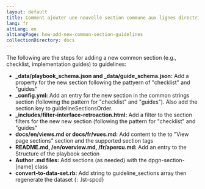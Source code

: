 ```yaml
---
layout: default
title: Comment ajouter une nouvelle section commune aux lignes directrices
lang: fr
altLang: en
altLangPage: how-add-new-common-section-guidelines
collectionDirectory: docs
---
```

The following are the steps for adding a new common section (e.g., checklist, implementation guides) to guidelines:

<!-- markdownlint-disable MD032 -->
- **_data/playbook_schema.json and _data/guide_schema.json:** Add a property for the new section following the pattyern of "checklist" and "guides"
- **_config.yml:** Add an entry for the new section in the common strings section (following the pattern for "checklist" and "guides"). Also add the section key to guidelineSectionsOrder.
- **_includes/filter-interface-retroaction.html:** Add a filter to the section filters for the new new section (following the pattern for "checklist" and "guides"
- **docs/en/views.md or docs/fr/vues.md:** Add content to the to "View page sections" section and the supported section tags
- **README.md, /en/overview.md, /fr/apercu.md:** Add an entry to the Structure of the playbook section
- **Author .md files:** Add sections (as needed) with the dpgn-section-[name] class
- **convert-to-data-set.rb:** Add string to guideline_sections array then regenerate the dataset
{: .lst-spcd}
<!-- markdownlint-enable MD032 -->

